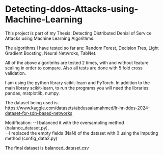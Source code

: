 # Detecting-ddos-Attacks-using-Machine-Learning

This project is part of my Thesis: Detecting Distributed Denial of Service Attacks using Machine Learning Algorithms.

The algorithms I have tested so far are: Random Forest, Decision Tres, Light Gradient Boosting, Neural Netwroks, TabNet.

All of the above algoritmhs are tested 2 times, with and without feature scaling in order to compare. Also all tests are done with 5 fold cross validation.

I am using the python library scikit-learn and PyTorch.
In addition to the main library scikit-learn, to run the programs you will need the libraries: pandas, matplotlib, numpy.

The dataset being used is: https://www.kaggle.com/datasets/abdussalamahmed/lr-hr-ddos-2024-dataset-for-sdn-based-networks

Modification:
--I balanced it with the oversampling method (balance_dataset.py).	
--I replaced the empty fields (NaN) of the dataset with 0 using the Imputing method (config_data2.py)

The final dataset is balanced_dataset.csv
